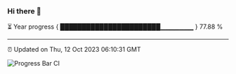 ### Hi there 👋

⏳ Year progress { ███████████████████████▁▁▁▁▁▁▁ } 77.88 %

---

⏰ Updated on Thu, 12 Oct 2023 06:10:31 GMT

![Progress Bar CI](https://github.com/Shyam-Makwana/GitHub-Actions-Demo/workflows/Progress%20Bar%20CI/badge.svg)
